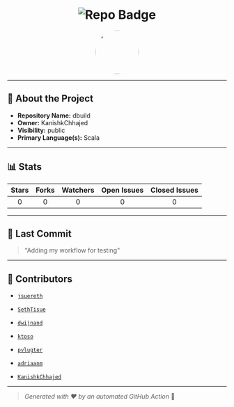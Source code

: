 <h1 align="center">
    <img src="https://img.shields.io/badge/dbuild-🎯-blueviolet?style=for-the-badge" alt="Repo Badge">
  </h1>
  
  <p align="center">
    <img src="https://avatars.githubusercontent.com/u/121193249?v=4" width="100" style="border-radius:50%;">
  </p>
  
  ---
  
  ## 📖 About the Project
  - **Repository Name:** dbuild
  - **Owner:** KanishkChhajed
  - **Visibility:** public
  - **Primary Language(s):** Scala
  
  ---
  
  ## 📊 Stats
  
  | Stars | Forks | Watchers | Open Issues | Closed Issues |
  |:----:|:-----:|:--------:|:-----------:|:-------------:|
  | 0 | 0 | 0 | 0 | 0 |
  
  ---
  
  ## 📢 Last Commit
  
  > "Adding my workflow for testing"
  
  ---
  
  ## 🤝 Contributors
  
  
  - [`jsuereth`](#)
  
  - [`SethTisue`](#)
  
  - [`dwijnand`](#)
  
  - [`ktoso`](#)
  
  - [`pvlugter`](#)
  
  - [`adriaanm`](#)
  
  - [`KanishkChhajed`](#)
  
  
  ---
  
  > *Generated with ❤️ by an automated GitHub Action* 🚀
  